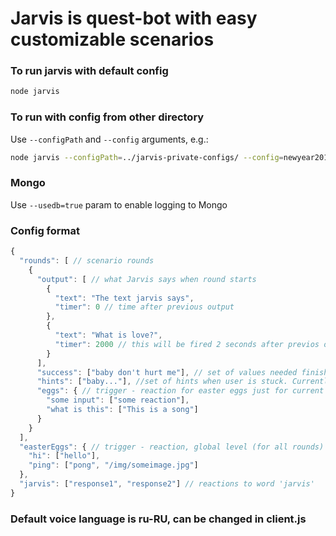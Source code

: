 Jarvis is quest-bot with easy customizable scenarios
====================================================

### To run jarvis with default config

```sh
node jarvis
```

### To run with config from other directory

Use `--configPath` and `--config` arguments, e.g.:

```sh
node jarvis --configPath=../jarvis-private-configs/ --config=newyear2019
```

### Mongo

Use `--usedb=true` param to enable logging to Mongo

### Config format

```js
{
  "rounds": [ // scenario rounds
    {
      "output": [ // what Jarvis says when round starts
        {
          "text": "The text jarvis says",
          "timer": 0 // time after previous output
        },
        {
          "text": "What is love?",
          "timer": 2000 // this will be fired 2 seconds after previos one
        }
      ],
      "success": ["baby don't hurt me"], // set of values needed finish round and go to the next
      "hints": ["baby..."], //set of hints when user is stuck. Currently reacts only to "подсказка"
      "eggs": { // trigger - reaction for easter eggs just for current round
        "some input": ["some reaction"],
        "what is this": ["This is a song"]
      }
    }
  ],
  "easterEggs": { // trigger - reaction, global level (for all rounds)
    "hi": ["hello"],
    "ping": ["pong", "/img/someimage.jpg"]
  },
  "jarvis": ["response1", "response2"] // reactions to word 'jarvis'
}
```

### Default voice language is ru-RU, can be changed in client.js